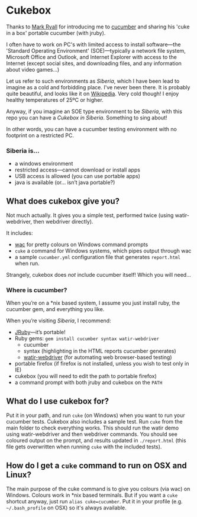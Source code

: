 # Cukebox

Thanks to [Mark Ryall](https://github.com/markryall) for introducing me to [cucumber](http://cukes.info/) 
and sharing his 'cuke in a box' portable cucumber (with jruby).

I often have to work on PC's with limited access 
to install software—the 'Standard Operating Environment' (SOE)—typically 
a network file system, 
Microsoft Office and Outlook, 
and Internet Explorer with access to the Internet 
(except social sites, and downloading files, and any information about video games…)

Let us refer to such environments as _Siberia_,
which I have been lead to imagine as a cold and forbidding place. 
I've never been there. 
It is probably quite beautiful, 
and looks like it on [Wikipedia](http://en.wikipedia.org/wiki/Siberia "Siberia — Wikipedia").
Very cold though! I enjoy healthy temperatures of 25ºC or higher.

Anyway, if you imagine an SOE type environment to be _Siberia_, 
with this repo you can have a _Cukebox in Siberia_. 
Something to sing about!

In other words, you can have a cucumber testing environment with no footprint on a restricted PC.

### Siberia is…

* a windows environment
* restricted access—cannot download or install apps
* USB access is allowed (you can use portable apps)
* java is available (or… isn’t java portable?)

## What does cukebox give you?

Not much actually. It gives you a simple test, performed twice (using watir-webdriver, then webdriver directly).

It includes:

* [wac](https://github.com/aslakhellesoy/wac) for pretty colours on Windows command prompts
* `cuke` a command for Windows systems, which pipes output through wac
* a sample `cucumber.yml` configuration file that generates `report.html` when run.

Strangely, cukebox does *not* include cucumber itself! Which you will need…

### Where is cucumber?

When you’re on a *nix based system, I assume you just install ruby, the cucumber gem, and everything you like.

When you’re visiting _Siberia_, I recommend:

* [JRuby](http://www.jruby.org/)—it’s portable!
* Ruby gems: `gem install cucumber syntax watir-webdriver`
  * cucumber
  * syntax (highlighting in the HTML reports cucumber generates)
  * [watir-webdriver](https://github.com/jarib/watir-webdriver) (for automating web browser-based testing)
* portable firefox (if firefox is not installed, unless you wish to test only in IE)
* cukebox (you will need to edit the path to portable firefox)
* a command prompt with both jruby and cukebox on the `PATH`

## What do I use cukebox for?

Put it in your path, and run `cuke` (on Windows) when you want to run your cucumber tests.
Cukebox also includes a sample test. Run `cuke` from the main folder to check everything works.
This should run the watir demo using watir-webdriver and then webdriver commands.
You should see coloured output on the prompt, and results updated in `./report.html` 
(this file gets overwritten when running `cuke` with the included tests).

## How do I get a `cuke` command to run on OSX and Linux?

The main purpose of the cuke command is to give you colours (via wac) on Windows. 
Colours work in *nix based terminals. 
But if you want a `cuke` shortcut anyway, just run `alias cuke=cucumber`. 
Put it in your profile (e.g. `~/.bash_profile` on OSX) so it's always available.
